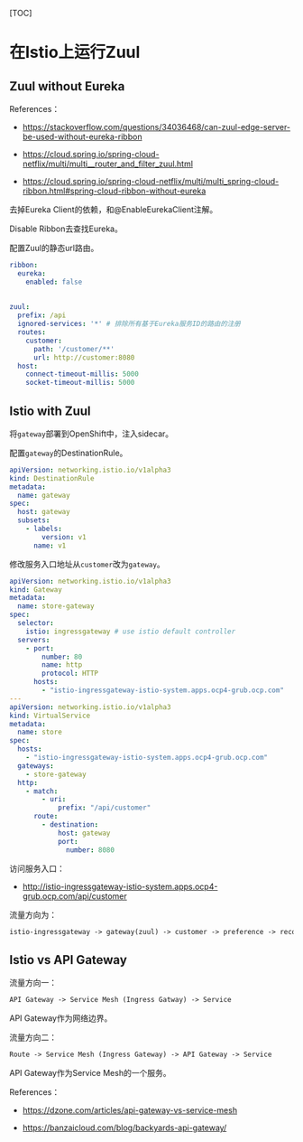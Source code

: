 [TOC]

# 在Istio上运行Zuul



## Zuul without Eureka

References：

- https://stackoverflow.com/questions/34036468/can-zuul-edge-server-be-used-without-eureka-ribbon

- https://cloud.spring.io/spring-cloud-netflix/multi/multi__router_and_filter_zuul.html

- https://cloud.spring.io/spring-cloud-netflix/multi/multi_spring-cloud-ribbon.html#spring-cloud-ribbon-without-eureka



去掉Eureka Client的依赖，和@EnableEurekaClient注解。

Disable Ribbon去查找Eureka。

配置Zuul的静态url路由。



```yaml
ribbon:
  eureka:
    enabled: false
    
    
zuul:
  prefix: /api
  ignored-services: '*' # 排除所有基于Eureka服务ID的路由的注册
  routes:
    customer:
      path: '/customer/**'
      url: http://customer:8080
  host:
    connect-timeout-millis: 5000
    socket-timeout-millis: 5000
```



## Istio with Zuul



将`gateway`部署到OpenShift中，注入sidecar。

配置`gateway`的DestinationRule。



```yaml
apiVersion: networking.istio.io/v1alpha3
kind: DestinationRule
metadata:
  name: gateway
spec:
  host: gateway
  subsets:
    - labels:
        version: v1
      name: v1
```



修改服务入口地址从`customer`改为`gateway`。



```yaml
apiVersion: networking.istio.io/v1alpha3
kind: Gateway
metadata:
  name: store-gateway
spec:
  selector:
    istio: ingressgateway # use istio default controller
  servers:
    - port:
        number: 80
        name: http
        protocol: HTTP
      hosts:
        - "istio-ingressgateway-istio-system.apps.ocp4-grub.ocp.com"
---
apiVersion: networking.istio.io/v1alpha3
kind: VirtualService
metadata:
  name: store
spec:
  hosts:
    - "istio-ingressgateway-istio-system.apps.ocp4-grub.ocp.com"
  gateways:
    - store-gateway
  http:
    - match:
        - uri:
            prefix: "/api/customer"
      route:
        - destination:
            host: gateway
            port:
              number: 8080
```







访问服务入口：

- <http://istio-ingressgateway-istio-system.apps.ocp4-grub.ocp.com/api/customer>



流量方向为：

```txt
istio-ingressgateway -> gateway(zuul) -> customer -> preference -> recommendation
```





## Istio vs API Gateway



流量方向一：

```txt
API Gateway -> Service Mesh (Ingress Gatway) -> Service
```

API Gateway作为网络边界。



流量方向二：

```txt
Route -> Service Mesh (Ingress Gateway) -> API Gateway -> Service
```



API Gateway作为Service Mesh的一个服务。





References：

- <https://dzone.com/articles/api-gateway-vs-service-mesh>

- <https://banzaicloud.com/blog/backyards-api-gateway/>

  

